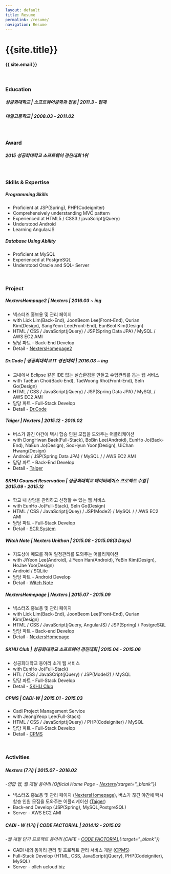 ```yaml
---
layout: default
title: Resume
permalink: /resume/
navigation: Resume
---
```


# {{site.title}}

#### {{ site.email }}

<br>

<h3 class="section">Education</h3>

##### 성공회대학교 | 소프트웨어공학과 전공 | 2011.3 - 현재

##### 대일고등학교 | 2008.03 - 2011.02

<br>

<h3 class="section">Award</h3>

##### 2015 성공회대학교 소프트웨어 경진대회 1위

<br>

<h3 class="section">Skills &amp; Expertise</h3>

##### Programming Skills
- Proficient at JSP(Spring), PHP(Codeigniter)
- Comprehensively understanding MVC pattern
- Experienced at HTML5 / CSS3 / javaScript(jQuery)
- Understood Android
- Learning AngularJS

##### Database Using Ability
- Proficient at MySQL
- Experienced at PostgreSQL
- Understood Oracle and SQL- Server


<br>

<h3 class="section">Project</h3>

##### **NextersHompage2 | Nexters | 2016.03 ~ ing**
- 넥스터즈 홍보용 및 관리 페이지
- with Lick Lim(Back-End), JoonBeom Lee(Front-End), Qurian Kim(Design), SangYeon Lee(Front-End), EunBeol Kim(Design)
- HTML / CSS / JavaScript(jQuery) / JSP(Spring Data JPA) / MySQL / AWS EC2 AMI
- 담당 파트 - Back-End Develop
- Detail - [NextersHomepage2]({{site.url}}/works/nextershomepage2/)

##### **Dr.Code | 성공회대학교 IT 경진대회 | 2016.03 ~ ing**
- 교내에서 Eclipse 같은 IDE 없는 실습환경을 만들고 수업관리를 돕는 웹 서비스
- with TaeEun Choi(Back-End), TaeWoong Rho(Front-End), SeIn Go(Design)
- HTML / CSS / JavaScript(jQuery) / JSP(Spring Data JPA) / MySQL / AWS EC2 AMI
- 담당 파트 - Full-Stack Develop
- Detail - [Dr.Code]({{site.url}}/works/drcode/)

##### **Taiger | Nexters | 2015.12 - 2016.02**
- 버스가 끊긴 야간에 택시 합승 인원 모집을 도와주는 어플리케이션
- with DongHwan Baek(Full-Stack), BoBin Lee(Android), EunHo Jo(Back-End), NaEun Jo(Design), SooHyun Yoon(Design), UiChan Hwang(Design)
- Android / JSP(Spring Data JPA) / MySQL / / AWS EC2 AMI 
- 담당 파트 - Back-End Develop
- Detail - [Taiger]({{site.url}}/works/taiger/)

##### **SKHU Counsel Reservation | 성공회대학교 데이터베이스 프로젝트 수업  | 2015.09 - 2015.12**
- 학교 내 상담을 관리하고 신청할 수 있는 웹 서비스
- with EunHo Jo(Full-Stack), SeIn Go(Design)
- HTML / CSS / JavaScript(jQuey) / JSP(Mode2) / MySQL / / AWS EC2 AMI
- 담당 파트 - Full-Stack Develop
- Detail - [SCR System]({{site.url}}/works/scr/)

##### **Witch Note | Nexters Unithon  | 2015.08 - 2015.08(3 Days)**
- 지도상에 메모를 하여 일정관리를 도와주는 어플리케이션
- with JiYeon Lee(Android), JiYeon Han(Android), YeBin Kim(Design), HoJae Yoo(Design)
- Android / SQLite
- 담당 파트 - Android Develop
- Detail - [Witch Note]({{site.url}}/works/witchnote/)

##### **NextersHomepage | Nexters | 2015.07 - 2015.09**
- 넥스터즈 홍보용 및 관리 페이지
- with Lick Lim(Back-End), JoonBeom Lee(Front-End), Qurian Kim(Design)
- HTML / CSS / JavaScript(jQuery, AngularJS) / JSP(Spring) / PostgreSQL
- 담당 파트 - Back-end Develop
- Detail - [NextersHomepage]({{site.url}}/works/nextershomepage/)

##### **SKHU Club | 성공회대학교 소프트웨어 경진대회 | 2015.04 - 2015.06**
- 성공회대학교 동아리 소개 웹 서비스
- with EunHo Jo(Full-Stack)
- HTL / CSS / JavaSCript(jQuery) / JSP(Model2) / MySQL 
- 담당 파트 - Full-Stack Develop
- Detail - [SKHU Club]({{site.url}}/works/skhuclub/)

##### **CPMS | CADI-W | 2015.01 - 2015.03**
- Cadi Project Management Service
- with JeongYeop Lee(Full-Stack)
- HTML / CSS / JavaScript(jQuery) / PHP(Codeigniter) / MySQL
- 담당 파트 - Full-Stack Develop
- Detail - [CPMS]({{site.url}}/works/cpms/)

<br>

<h3 class="section">Activities</h3>



##### **Nexters (7기)** | 2015.07 - 2016.02
-*연합 앱, 웹 개발 동아리 (Official Home Page - [Nexters](http://teamnexters.com/){:target="_blank"})*

- 넥스터즈 홍보용 및 관리 페이지  ([NextersHomepage]({{site.url}}/works/nextershomepage/)), 버스가 끊긴 야간에 택시 합승 인원 모집을 도와주는 어플리케이션 ([Taiger]({{site.url}}/works/taiger/))
- Back-end Develop (JSP(Spring), MySQL,PostgreSQL)
- Server - AWS EC2 AMI


##### **CADI - W (1기)** | CODE FACTORIAL | 2014.12 - 2015.03
-*웹 개발 단기 프로젝트 동아리 (CAFE - [CODE FACTORIAL](http://cafe.naver.com/codefactorial){:target="_blank"})*

- CADI 내의 동아리 관리 및 프로젝트 관리 서비스 개발 ([CPMS]({{site.url}}/works/cpms/))
- Full-Stack Develop (HTML, CSS, JavaScript(jQuery), PHP(Codeigniter), MySQL)
- Server - olleh ucloud biz

